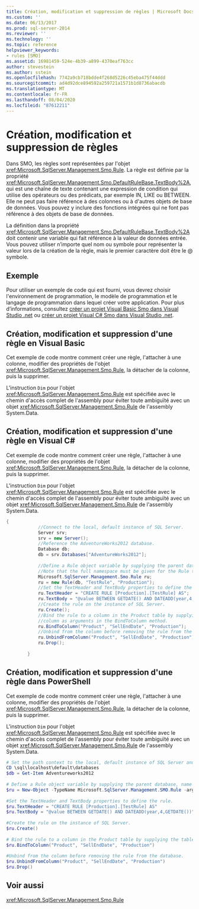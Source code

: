 ```yaml
---
title: Création, modification et suppression de règles | Microsoft Docs
ms.custom: ''
ms.date: 06/13/2017
ms.prod: sql-server-2014
ms.reviewer: ''
ms.technology: ''
ms.topic: reference
helpviewer_keywords:
- rules [SMO]
ms.assetid: 16981459-524e-4b39-a899-4370eaf763cc
author: stevestein
ms.author: sstein
ms.openlocfilehash: 7742a9cb718bdde4f268d5226c45eba475f44ddd
ms.sourcegitcommit: ad4d92dce894592a259721a1571b1d8736abacdb
ms.translationtype: MT
ms.contentlocale: fr-FR
ms.lasthandoff: 08/04/2020
ms.locfileid: "87612211"
---
```

# <a name="creating-altering-and-removing-rules"></a>Création, modification et suppression de règles
  Dans SMO, les règles sont représentées par l'objet <xref:Microsoft.SqlServer.Management.Smo.Rule>. La règle est définie par la propriété <xref:Microsoft.SqlServer.Management.Smo.DefaultRuleBase.TextBody%2A>, qui est une chaîne de texte contenant une expression de condition qui utilise des opérateurs ou des prédicats, par exemple IN, LIKE ou BETWEEN. Elle ne peut pas faire référence à des colonnes ou à d'autres objets de base de données. Vous pouvez y inclure des fonctions intégrées qui ne font pas référence à des objets de base de données.  
  
 La définition dans la propriété <xref:Microsoft.SqlServer.Management.Smo.DefaultRuleBase.TextBody%2A> doit contenir une variable qui fait référence à la valeur de données entrée. Vous pouvez utiliser n’importe quel nom ou symbole pour représenter la valeur lors de la création de la règle, mais le premier caractère doit être le \@ symbole.  
  
## <a name="example"></a>Exemple  
 Pour utiliser un exemple de code qui est fourni, vous devrez choisir l'environnement de programmation, le modèle de programmation et le langage de programmation dans lequel créer votre application. Pour plus d’informations, consultez [créer un projet Visual Basic Smo dans Visual Studio .net](../../../database-engine/dev-guide/create-a-visual-basic-smo-project-in-visual-studio-net.md) ou [créer un projet Visual C&#35; Smo dans Visual Studio .net](../how-to-create-a-visual-csharp-smo-project-in-visual-studio-net.md).  
  
## <a name="creating-altering-and-removing-a-rule-in-visual-basic"></a>Création, modification et suppression d'une règle en Visual Basic  
 Cet exemple de code montre comment créer une règle, l'attacher à une colonne, modifier des propriétés de l'objet <xref:Microsoft.SqlServer.Management.Smo.Rule>, la détacher de la colonne, puis la supprimer.  
  
 L'instruction `Dim` pour l'objet <xref:Microsoft.SqlServer.Management.Smo.Rule> est spécifiée avec le chemin d'accès complet de l'assembly pour éviter toute ambiguïté avec un objet <xref:Microsoft.SqlServer.Management.Smo.Rule> de l'assembly System.Data.  
  
<!-- TODO: review snippet reference  [!CODE [SMO How to#SMO_VBRules1](SMO How to#SMO_VBRules1)]  -->  
  
## <a name="creating-altering-and-removing-a-rule-in-visual-c"></a>Création, modification et suppression d'une règle en Visual C#  
 Cet exemple de code montre comment créer une règle, l'attacher à une colonne, modifier des propriétés de l'objet <xref:Microsoft.SqlServer.Management.Smo.Rule>, la détacher de la colonne, puis la supprimer.  
  
 L'instruction `Dim` pour l'objet <xref:Microsoft.SqlServer.Management.Smo.Rule> est spécifiée avec le chemin d'accès complet de l'assembly pour éviter toute ambiguïté avec un objet <xref:Microsoft.SqlServer.Management.Smo.Rule> de l'assembly System.Data.  
  
```csharp
{  
            //Connect to the local, default instance of SQL Server.   
            Server srv;  
            srv = new Server();  
            //Reference the AdventureWorks2012 database.   
            Database db;  
            db = srv.Databases["AdventureWorks2012"];  
  
            //Define a Rule object variable by supplying the parent database, name and schema in the constructor.   
            //Note that the full namespace must be given for the Rule type to differentiate it from other Rule types.   
            Microsoft.SqlServer.Management.Smo.Rule ru;  
            ru = new Rule(db, "TestRule", "Production");  
            //Set the TextHeader and TextBody properties to define the rule.   
            ru.TextHeader = "CREATE RULE [Production].[TestRule] AS";  
            ru.TextBody = "@value BETWEEN GETDATE() AND DATEADD(year,4,GETDATE())";  
            //Create the rule on the instance of SQL Server.   
            ru.Create();  
            //Bind the rule to a column in the Product table by supplying the table, schema, and   
            //column as arguments in the BindToColumn method.   
            ru.BindToColumn("Product", "SellEndDate", "Production");  
            //Unbind from the column before removing the rule from the database.   
            ru.UnbindFromColumn("Product", "SellEndDate", "Production");  
            ru.Drop();  
  
        }  
```  
  
## <a name="creating-altering-and-removing-a-rule-in-powershell"></a>Création, modification et suppression d'une règle dans PowerShell  
 Cet exemple de code montre comment créer une règle, l'attacher à une colonne, modifier des propriétés de l'objet <xref:Microsoft.SqlServer.Management.Smo.Rule>, la détacher de la colonne, puis la supprimer.  
  
 L'instruction `Dim` pour l'objet <xref:Microsoft.SqlServer.Management.Smo.Rule> est spécifiée avec le chemin d'accès complet de l'assembly pour éviter toute ambiguïté avec un objet <xref:Microsoft.SqlServer.Management.Smo.Rule> de l'assembly System.Data.  
  
```powershell
# Set the path context to the local, default instance of SQL Server and get a reference to AdventureWorks2012  
CD \sql\localhost\default\databases  
$db = Get-Item Adventureworks2012  
  
# Define a Rule object variable by supplying the parent database, name and schema in the constructor.
$ru = New-Object -TypeName Microsoft.SqlServer.Management.SMO.Rule -argumentlist $db, "TestRule", "Production"  
  
#Set the TextHeader and TextBody properties to define the rule.
$ru.TextHeader = "CREATE RULE [Production].[TestRule] AS"  
$ru.TextBody = "@value BETWEEN GETDATE() AND DATEADD(year,4,GETDATE())"  
  
#Create the rule on the instance of SQL Server.
$ru.Create()  
  
# Bind the rule to a column in the Product table by supplying the table, schema, and column as arguments in the BindToColumn method.
$ru.BindToColumn("Product", "SellEndDate", "Production")  
  
#Unbind from the column before removing the rule from the database.
$ru.UnbindFromColumn("Product", "SellEndDate", "Production")  
$ru.Drop()  
```  
  
## <a name="see-also"></a>Voir aussi  
 <xref:Microsoft.SqlServer.Management.Smo.Rule>  
